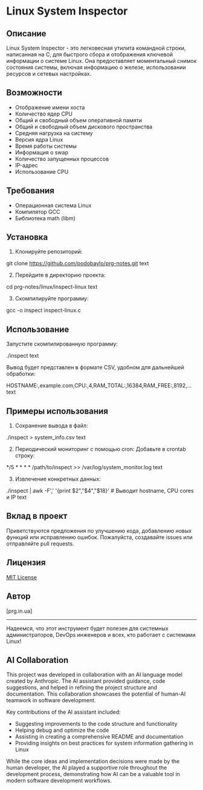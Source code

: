 # Linux System Inspector

## Описание

Linux System Inspector - это легковесная утилита командной строки, написанная на C, для быстрого сбора и отображения ключевой информации о системе Linux. Она предоставляет моментальный снимок состояния системы, включая информацию о железе, использовании ресурсов и сетевых настройках.

## Возможности

- Отображение имени хоста
- Количество ядер CPU
- Общий и свободный объем оперативной памяти
- Общий и свободный объем дискового пространства
- Средняя нагрузка на систему
- Версия ядра Linux
- Время работы системы
- Информация о swap
- Количество запущенных процессов
- IP-адрес
- Использование CPU

## Требования

- Операционная система Linux
- Компилятор GCC
- Библиотека math (libm)

## Установка

1. Клонируйте репозиторий:

git clone https://github.com/podobaylo/prg-notes.git
text

2. Перейдите в директорию проекта:

cd prg-notes/linux/inspect-linux
text

3. Скомпилируйте программу:

gcc -o inspect inspect-linux.c

## Использование

Запустите скомпилированную программу:


./inspect
text

Вывод будет представлен в формате CSV, удобном для дальнейшей обработки:


HOSTNAME:,example.com,CPU:,4,RAM_TOTAL:,16384,RAM_FREE:,8192,...
text

## Примеры использования

1. Сохранение вывода в файл:

./inspect > system_info.csv
text

2. Периодический мониторинг с помощью cron:
Добавьте в crontab строку:

*/5 * * * * /path/to/inspect >> /var/log/system_monitor.log
text

3. Извлечение конкретных данных:

./inspect | awk -F',' '{print $2","$4","$18}' # Выводит hostname, CPU cores и IP
text

## Вклад в проект

Приветствуются предложения по улучшению кода, добавлению новых функций или исправлению ошибок. Пожалуйста, создавайте issues или отправляйте pull requests.

## Лицензия

[MIT License](https://opensource.org/licenses/MIT)

## Автор

[prg.in.ua]

---

Надеемся, что этот инструмент будет полезен для системных администраторов, DevOps инженеров и всех, кто работает с системами Linux!

## AI Collaboration

This project was developed in collaboration with an AI language model created by Anthropic. The AI assistant provided guidance, code suggestions, and helped in refining the project structure and documentation. This collaboration showcases the potential of human-AI teamwork in software development.

Key contributions of the AI assistant included:
- Suggesting improvements to the code structure and functionality
- Helping debug and optimize the code
- Assisting in creating a comprehensive README and documentation
- Providing insights on best practices for system information gathering in Linux

While the core ideas and implementation decisions were made by the human developer, the AI played a supportive role throughout the development process, demonstrating how AI can be a valuable tool in modern software development workflows.
